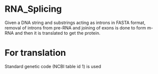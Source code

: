 # RNA_Splicing
Given a DNA string and substrings acting as introns in FASTA format, removal of introns from pre-RNA and joining of exons is done to form m-RNA and then it is translated to get the protein.

# For translation
Standard genetic code (NCBI table id 1) is used